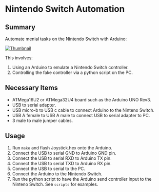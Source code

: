 # Nintendo Switch Automation

## Summary

Automate menial tasks on the Nintendo Switch with Arduino:

[![Thumbnail](https://i.imgur.com/cJLZUdhl.jpg)](https://twitter.com/ebith/status/954858876028907521)

This involves:
  1. Using an Arduino to emulate a Nintendo Switch controller.
  2. Controlling the fake controller via a python script on the PC.

## Necessary Items
- ATMega16U2 or ATMega32U4 board such as the Arduino UNO Rev3.
- USB to serial adapter.
- USB micro-b to USB c cable to connect Arduino to the Ninteno Switch.
- USB A female to USB A male to connect USB to serial adapter to PC.
- 3 male to male jumper cables.

## Usage

1. Run `make` and flash Joystick.hex onto the Arduino.
2. Connect the USB to serial GND to Arduino GND pin.
3. Connect the USB to serial RXD to Arduino TX pin.
4. Connect the USB to serial TXD to Arduino RX pin.
5. Connect the USB to serial to the PC.
6. Connect the Arduino to the Nintendo Switch.
7. Run the python script to have the Arduino send controller input to the Ninteno Switch. See `scripts` for examples.
